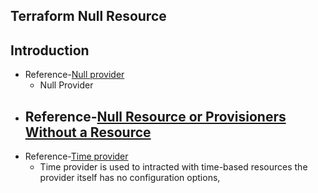 ## Terraform Null Resource
## Introduction
- Reference-[Null provider](https://registry.terraform.io/providers/hashicorp/null/latest/docs)
    - Null Provider 
- Reference-[Null Resource or Provisioners Without a Resource](https://www.terraform.io/language/resources/provisioners/null_resource)
    - 
- Reference-[Time provider](https://registry.terraform.io/providers/hashicorp/time/latest/docs)
    - Time provider is used to intracted with time-based resources the provider itself has no configuration options,